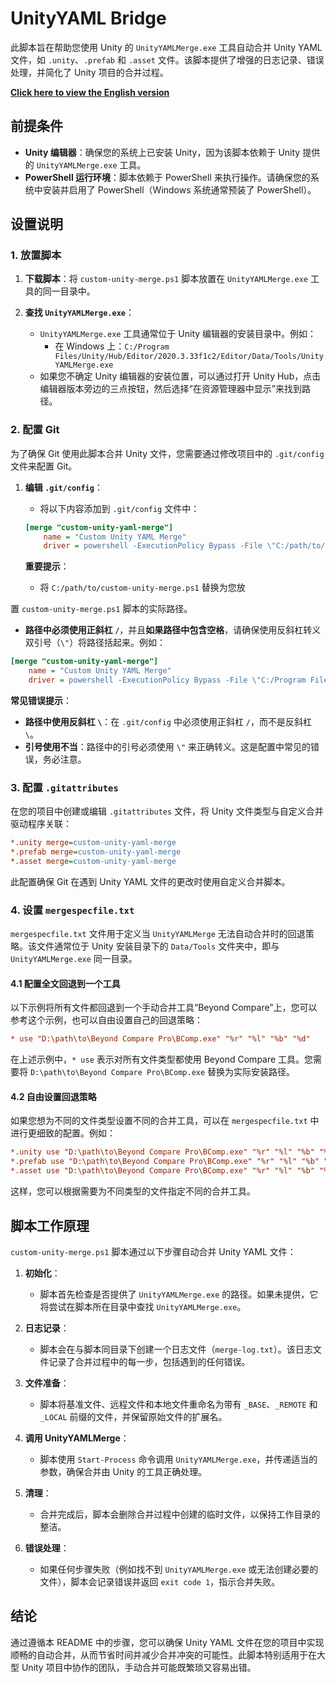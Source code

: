 # UnityYAML Bridge

此脚本旨在帮助您使用 Unity 的 `UnityYAMLMerge.exe` 工具自动合并 Unity YAML 文件，如 `.unity`、`.prefab` 和 `.asset` 文件。该脚本提供了增强的日志记录、错误处理，并简化了 Unity 项目的合并过程。

**[Click here to view the English version](README_en.md)**

## 前提条件

- **Unity 编辑器**：确保您的系统上已安装 Unity，因为该脚本依赖于 Unity 提供的 `UnityYAMLMerge.exe` 工具。
- **PowerShell 运行环境**：脚本依赖于 PowerShell 来执行操作。请确保您的系统中安装并启用了 PowerShell（Windows 系统通常预装了 PowerShell）。

## 设置说明

### 1. 放置脚本

1. **下载脚本**：将 `custom-unity-merge.ps1` 脚本放置在 `UnityYAMLMerge.exe` 工具的同一目录中。
   
2. **查找 `UnityYAMLMerge.exe`**：
   - `UnityYAMLMerge.exe` 工具通常位于 Unity 编辑器的安装目录中。例如：
     - 在 Windows 上：`C:/Program Files/Unity/Hub/Editor/2020.3.33f1c2/Editor/Data/Tools/UnityYAMLMerge.exe`
   - 如果您不确定 Unity 编辑器的安装位置，可以通过打开 Unity Hub，点击编辑器版本旁边的三点按钮，然后选择“在资源管理器中显示”来找到路径。

### 2. 配置 Git

为了确保 Git 使用此脚本合并 Unity 文件，您需要通过修改项目中的 `.git/config` 文件来配置 Git。

1. **编辑 `.git/config`**：
   - 将以下内容添加到 `.git/config` 文件中：
   
   ```ini
   [merge "custom-unity-yaml-merge"]
       name = "Custom Unity YAML Merge"
       driver = powershell -ExecutionPolicy Bypass -File \"C:/path/to/custom-unity-merge.ps1\" %O %A %B %P
   ```
   
   **重要提示**：
   - 将 `C:/path/to/custom-unity-merge.ps1` 替换为您放

置 `custom-unity-merge.ps1` 脚本的实际路径。
   - **路径中必须使用正斜杠 `/`**，并且**如果路径中包含空格**，请确保使用反斜杠转义双引号（`\"`）将路径括起来。例如：

   ```ini
   [merge "custom-unity-yaml-merge"]
       name = "Custom Unity YAML Merge"
       driver = powershell -ExecutionPolicy Bypass -File \"C:/Program Files/Unity/Hub/Editor/2020.3.33f1c2/Editor/Data/Tools/custom-unity-merge.ps1\" %O %A %B %P
   ```

   **常见错误提示**：
   - **路径中使用反斜杠 `\`**：在 `.git/config` 中必须使用正斜杠 `/`，而不是反斜杠 `\`。
   - **引号使用不当**：路径中的引号必须使用 `\"` 来正确转义。这是配置中常见的错误，务必注意。

### 3. 配置 `.gitattributes`

在您的项目中创建或编辑 `.gitattributes` 文件，将 Unity 文件类型与自定义合并驱动程序关联：

```ini
*.unity merge=custom-unity-yaml-merge
*.prefab merge=custom-unity-yaml-merge
*.asset merge=custom-unity-yaml-merge
```

此配置确保 Git 在遇到 Unity YAML 文件的更改时使用自定义合并脚本。

### 4. 设置 `mergespecfile.txt`

`mergespecfile.txt` 文件用于定义当 `UnityYAMLMerge` 无法自动合并时的回退策略。该文件通常位于 Unity 安装目录下的 `Data/Tools` 文件夹中，即与 `UnityYAMLMerge.exe` 同一目录。

#### 4.1 配置全文回退到一个工具

以下示例将所有文件都回退到一个手动合并工具“Beyond Compare”上，您可以参考这个示例，也可以自由设置自己的回退策略：

```ini
* use "D:\path\to\Beyond Compare Pro\BComp.exe" "%r" "%l" "%b" "%d"
```

在上述示例中，`* use` 表示对所有文件类型都使用 Beyond Compare 工具。您需要将 `D:\path\to\Beyond Compare Pro\BComp.exe` 替换为实际安装路径。

#### 4.2 自由设置回退策略

如果您想为不同的文件类型设置不同的合并工具，可以在 `mergespecfile.txt` 中进行更细致的配置。例如：

```ini
*.unity use "D:\path\to\Beyond Compare Pro\BComp.exe" "%r" "%l" "%b" "%d"
*.prefab use "D:\path\to\Beyond Compare Pro\BComp.exe" "%r" "%l" "%b" "%d"
*.asset use "D:\path\to\Beyond Compare Pro\BComp.exe" "%r" "%l" "%b" "%d"
```

这样，您可以根据需要为不同类型的文件指定不同的合并工具。

## 脚本工作原理

`custom-unity-merge.ps1` 脚本通过以下步骤自动合并 Unity YAML 文件：

1. **初始化**：
   - 脚本首先检查是否提供了 `UnityYAMLMerge.exe` 的路径。如果未提供，它将尝试在脚本所在目录中查找 `UnityYAMLMerge.exe`。

2. **日志记录**：
   - 脚本会在与脚本同目录下创建一个日志文件（`merge-log.txt`）。该日志文件记录了合并过程中的每一步，包括遇到的任何错误。

3. **文件准备**：
   - 脚本将基准文件、远程文件和本地文件重命名为带有 `_BASE`、`_REMOTE` 和 `_LOCAL` 前缀的文件，并保留原始文件的扩展名。

4. **调用 UnityYAMLMerge**：
   - 脚本使用 `Start-Process` 命令调用 `UnityYAMLMerge.exe`，并传递适当的参数，确保合并由 Unity 的工具正确处理。

5. **清理**：
   - 合并完成后，脚本会删除合并过程中创建的临时文件，以保持工作目录的整洁。

6. **错误处理**：
   - 如果任何步骤失败（例如找不到 `UnityYAMLMerge.exe` 或无法创建必要的文件），脚本会记录错误并返回 `exit code 1`，指示合并失败。

## 结论

通过遵循本 README 中的步骤，您可以确保 Unity YAML 文件在您的项目中实现顺畅的自动合并，从而节省时间并减少合并冲突的可能性。此脚本特别适用于在大型 Unity 项目中协作的团队，手动合并可能既繁琐又容易出错。